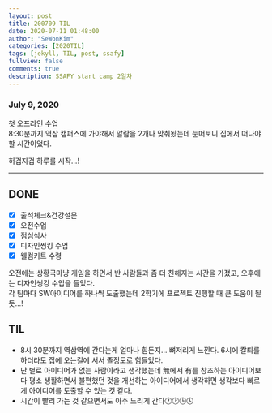 ```yaml
---
layout: post
title: 200709 TIL
date: 2020-07-11 01:48:00
author: "SeWonKim"
categories: [2020TIL]
tags: [jekyll, TIL, post, ssafy]
fullview: false
comments: true
description: SSAFY start camp 2일차
---
```


### July 9, 2020

첫 오프라인 수업  
8:30분까지 역삼 캠퍼스에 가야해서 알람을 2개나 맞춰놨는데 눈떠보니 집에서 떠나야할 시간이었다.

허겁지겁 하루를 시작...!

---

## DONE

- [x] 출석체크&건강설문
- [x] 오전수업
- [x] 점심식사
- [x] 디자인씽킹 수업
- [x] 웰컴키트 수령

오전에는 상황극마냥 게임을 하면서 반 사람들과 좀 더 친해지는 시간을 가졌고, 오후에는 디자인씽킹 수업을 들었다.  
각 팀마다 SW아이디어를 하나씩 도출했는데 2학기에 프로젝트 진행할 때 큰 도움이 될듯...!

## TIL

- 8시 30분까지 역삼역에 간다는게 얼마나 힘든지... 뼈저리게 느낀다. 6시에 칼퇴를 하더라도 집에 오는길에 서서 졸정도로 힘들었다.
- 난 별로 아이디어가 없는 사람이라고 생각했는데 無에서 有를 창조하는 아이디어보다 평소 생활하면서 불편했던 것을 개선하는 아이디어에서 생각하면 생각보다 빠르게 아이디어를 도출할 수 있는 것 같다.
- 시간이 빨리 가는 것 같으면서도 아주 느리게 간다🕐🕑🕒🕓

